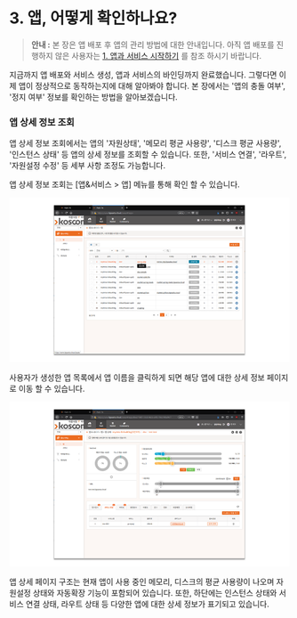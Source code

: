 # 3. 앱, 어떻게 확인하나요?



> **안내 :** 본 장은 앱 배포 후 앱의 관리 방법에 대한 안내입니다. 아직 앱 배포를 진행하지 않은 사용자는 [1. 앱과 서비스 시작하기](https://helppaas.kpaasta.cloud/doc/app/appnservice.html) 를 참조 하시기 바랍니다.

지금까지 앱 배포와 서비스 생성, 앱과 서비스의 바인딩까지 완료했습니다. 그렇다면 이제 앱이 정상적으로 동작하는지에 대해 알아봐야 합니다. 본 장에서는 '앱의 충돌 여부', '정지 여부' 정보를 확인하는 방법을 알아보겠습니다.

### **앱 상세 정보 조회**

앱 상세 정보 조회에서는 앱의 '자원상태', '메모리 평균 사용량', '디스크 평균 사용량', '인스턴스 상태' 등 앱의 상세 정보를 조회할 수 있습니다. 또한, '서비스 연결', '라우트', '자원설정 수정' 등 세부 사항 조정도 가능합니다.

앱 상세 정보 조회는 \[앱&서비스 &gt; 앱\] 메뉴를 통해 확인 할 수 있습니다.

![](../.gitbook/assets/image%20%2845%29.png)

사용자가 생성한 앱 목록에서 앱 이름을 클릭하게 되면 해당 앱에 대한 상세 정보 페이지로 이동 할 수 있습니다.

![](../.gitbook/assets/image%20%2817%29.png)

앱 상세 페이지 구조는 현재 앱이 사용 중인 메모리, 디스크의 평균 사용량이 나오며 자원설정 상태와 자동확장 기능이 포함되어 있습니다. 또한, 하단에는 인스턴스 상태와 서비스 연결 상태, 라우트 상태 등 다양한 앱에 대한 상세 정보가 표기되고 있습니다.

